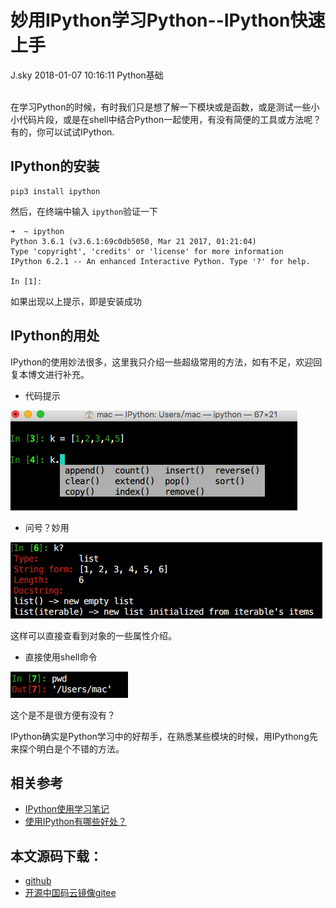 <div class="blog-article">
<h1 class="title">妙用IPython学习Python--IPython快速上手</h1>
<span class="author">J.sky</span>
<span class="time">2018-01-07 10:16:11</span>
<span class="tag">Python基础</span>
</div>
</br>

在学习Python的时候，有时我们只是想了解一下模块或是函数，或是测试一些小小代码片段，或是在shell中结合Python一起使用，有没有简便的工具或方法呢？有的，你可以试试IPython.

## IPython的安装

    pip3 install ipython

然后，在终端中输入 `ipython`验证一下

    ➜  ~ ipython
    Python 3.6.1 (v3.6.1:69c0db5050, Mar 21 2017, 01:21:04)
    Type 'copyright', 'credits' or 'license' for more information
    IPython 6.2.1 -- An enhanced Interactive Python. Type '?' for help.

    In [1]:

如果出现以上提示，即是安装成功

## IPython的用处

IPython的使用妙法很多，这里我只介绍一些超级常用的方法，如有不足，欢迎回复本博文进行补充。

+ 代码提示

![输入图片说明](/assets/images/media/upload/2018/01/Snip20180107_19.png)

+  问号？妙用

![输入图片说明](/assets/images/media/upload/2018/01/Snip20180107_20.png)

这样可以直接查看到对象的一些属性介绍。

+ 直接使用shell命令

![输入图片说明](/assets/images/media/upload/2018/01/Snip20180107_21.png)

这个是不是很方便有没有？


IPython确实是Python学习中的好帮手，在熟悉某些模块的时候，用IPythong先来探个明白是个不错的方法。

## 相关参考

+ [IPython使用学习笔记](https://www.cnblogs.com/zzhzhao/p/5295476.html)
+ [使用IPython有哪些好处？](https://www.zhihu.com/question/51467397?from=profile_question_card)

## 本文源码下载：

+ [github](https://github.com/bosichong/17python.com/)
+ [开源中国码云镜像gitee](https://gitee.com/J_Sky/17python.com/)